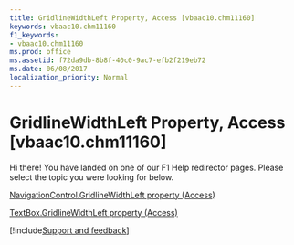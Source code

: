 ```yaml
---
title: GridlineWidthLeft Property, Access [vbaac10.chm11160]
keywords: vbaac10.chm11160
f1_keywords:
- vbaac10.chm11160
ms.prod: office
ms.assetid: f72da9db-8b8f-40c0-9ac7-efb2f219eb72
ms.date: 06/08/2017
localization_priority: Normal
---
```



# GridlineWidthLeft Property, Access [vbaac10.chm11160]

Hi there! You have landed on one of our F1 Help redirector pages. Please select the topic you were looking for below.

[NavigationControl.GridlineWidthLeft property (Access)](http://msdn.microsoft.com/library/884b81e2-4941-364f-b195-1731706bbd3d%28Office.15%29.aspx)

[TextBox.GridlineWidthLeft property (Access)](http://msdn.microsoft.com/library/0794df4f-88e2-5c75-13ba-88bbb8d7eb40%28Office.15%29.aspx)

[!include[Support and feedback](~/includes/feedback-boilerplate.md)]
